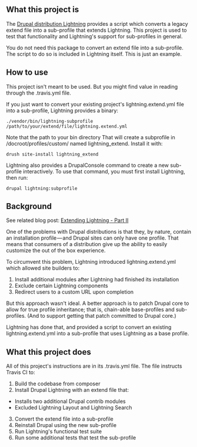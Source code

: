 ## What this project is

The [Drupal distribution Lightning](https://github.com/acquia/lightning)
provides a script which converts a legacy extend file into a sub-profile that
extends Lightning. This project is used to test that functionality and
Lightning's support for sub-profiles in general.

You do not need this package to convert an extend file into a sub-profile. The
script to do so is included in Lightning itself. This is just an example.

## How to use
This project isn't meant to be used. But you might find value in reading through
the .travis.yml file.

If you just want to convert your existing project's lightning.extend.yml file
into a sub-profile, Lightning provides a binary:

    ./vendor/bin/lightning-subprofile /path/to/your/extend/file/lightning.extend.yml

Note that the path to your bin directory That will create a subprofile in /docroot/profiles/custom/ named
lightning_extend. Install it with:

    drush site-install lightning_extend

Lightning also provides a DrupalConsole command to create a new sub-profile
interactively. To use that command, you must first install Lightning, then run:

    drupal lightning:subprofile

## Background

See related blog post: [Extending Lightning - Part II](http://lightning.acquia.com/blog/extending-lightning-part-ii)

One of the problems with Drupal distributions is that they, by nature, contain
an installation profile — and Drupal sites can only have one profile. That means
that consumers of a distribution give up the ability to easily customize the out
of the box experience.

To circumvent this problem, Lightning introduced lightning.extend.yml which
allowed site builders to:

1. Install additional modules after Lightning had finished its installation
2. Exclude certain Lightning components
3. Redirect users to a custom URL upon completion

But this approach wasn't ideal. A better approach is to patch Drupal core to
allow for true profile inheritance; that is, chain-able base-profiles and
sub-profiles. (And to support getting that patch committed to Drupal core.)

Lightning has done that, and provided a script to convert an existing
lightning.extend.yml into a sub-profile that uses Lightning as a base profile.

## What this project does

All of this project's instructions are in its .travis.yml file. The file
instructs Travis CI to:

1. Build the codebase from composer
2. Install Drupal Lightning with an extend file that:
  * Installs two additional Drupal contrib modules
  * Excluded Lightning Layout and Lightning Search
3. Convert the extend file into a sub-profile
4. Reinstall Drupal using the new sub-profile
5. Run Lightning's functional test suite
6. Run some additional tests that test the sub-profile
